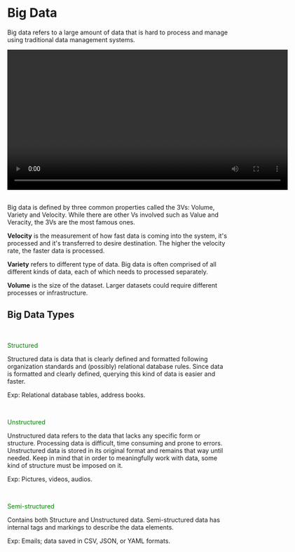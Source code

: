 # Big Data
Big data refers to a large amount of data that is hard to process and manage using traditional data management systems.  

<div class="center">
     <video width="640"  controls="controls">
        <source src="https://user-images.githubusercontent.com/26202818/158868066-e832976c-0924-4736-b057-45023349a369.mp4" controls="controls" muted="muted" class="d-block rounded-bottom-2 border-top width-fit" style="max-height:640px;">
        Your browser does not support the HTML5 Video element.
    </video>
</div>

</br>

Big data is defined by three common properties called the 3Vs: Volume, Variety and Velocity. While there are other Vs involved such as Value and Veracity, the 3Vs are the most famous ones. 

__Velocity__ is the measurement of how fast data is coming into the system, it's processed and it's transferred to desire destination. The higher the velocity rate, the faster data is processed.

__Variety__ refers to different type of data. Big data is often comprised of all different kinds of data, each of which needs to processed separately.

__Volume__ is the size of the dataset. Larger datasets could require different processes or infrastructure.

## Big Data Types

</br>
<p style='color:green'>Structured </p>
Structured data is data that is clearly defined and formatted following organization standards and (possibly) relational database rules. Since data is formatted and clearly defined, querying this kind of data is easier and faster. 

Exp: Relational database tables, address books.

</br>
<p style='color:green'>Unstructured </p>
Unstructured data refers to the data that lacks any specific form or structure. Processing data is difficult, time consuming and prone to errors.  Unstructured data is stored in its original format and remains that way until needed.  
Keep in mind that in order to meaningfully work with data, some kind of structure must be imposed on it.

Exp: Pictures, videos, audios. 

</br>
<p style='color:green'>Semi-structured </p>
Contains both Structure and Unstructured data. Semi-structured data has internal tags and markings to describe the data elements. 

Exp: Emails; data saved in CSV, JSON, or YAML formats.


